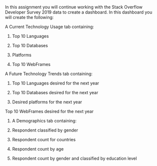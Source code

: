 In this assignment you will continue working with the Stack Overflow Developer Survey 2019 data to create a dashboard. In this dashboard you will create the following:

A Current Technology Usage tab containing:

1. Top 10 Languages

2. Top 10 Databases

3. Platforms

4. Top 10 WebFrames

A Future Technology Trends tab containing:

1. Top 10 Languages desired for the next year

2. Top 10 Databases desired for the next year

3. Desired platforms for the next year

Top 10 WebFrames desired for the next year

1. A Demographics tab containing:

2. Respondent classified by gender

3. Respondent count for countries

4. Respondent count by age

5. Respondent count by gender and classified by education level
